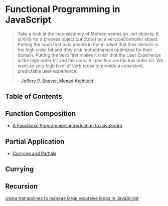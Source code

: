 # Functional Programming in JavaScript

> Take a look at the inconsistency of Method names on .net objects. It is Kill() for a process object but Stop() on a serviceController object. Putting the noun first puts people in the mindset that their domain is the high order bit and they pick methodnames optimized for their domain. Putting the Verb first makes it clear that the User Experience is the high order bit and the domain specifics are the low order bit. We want an very high level of verb reuse to provide a consistent, predictable user-experience.
>
> – [Jeffery P. Snover, Monad Architect](https://blogs.msdn.microsoft.com/monad/2006/04/12/verb-noun-vs-noun-verb/)

## Table of Contents

## Function Composition

- [A Functional Programmers introduction to
  JavaScript](https://medium.com/javascript-scene/a-functional-programmers-introduction-to-javascript-composing-software-d670d14ede30)

## Partial Application

- [Currying and Partials](https://javascript.info/currying-partials)

## Currying

## Recursion

[Using trampolines to manage large recursive loops in JavaScript](https://blog.logrocket.com/using-trampolines-to-manage-large-recursive-loops-in-javascript-d8c9db095ae3)
